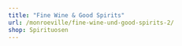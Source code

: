 ```yaml
---
title: "Fine Wine & Good Spirits"
url: /monroeville/fine-wine-und-good-spirits-2/
shop: Spirituosen
---
```

